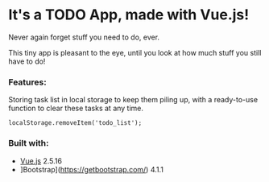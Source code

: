 # It's a TODO App, made with Vue.js!
Never again forget stuff you need to do, ever.

This tiny app is pleasant to the eye, until you look at how much stuff you still have to do!

### Features:
Storing task list in local storage to keep them piling up, with a ready-to-use function
to clear these tasks at any time.

```
localStorage.removeItem('todo_list');
```

### Built with:
- [Vue.js](https://vuejs.org/) 2.5.16
- ]Bootstrap](https://getbootstrap.com/) 4.1.1
